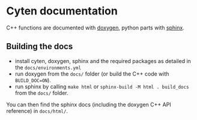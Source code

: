 # Cyten documentation

C++ functions are documented with [doxygen](https://doxygen.nl), 
python parts with [sphinx](https://www.sphinx-doc.org).

## Building the docs

- install cyten, doxygen, sphinx and the required packages as detailed in the `docs/environments.yml`
- run doxygen from the `docs/` folder (or build the C++ code with `BUILD_DOC=ON`).
- run sphinx by calling `make html` or `sphinx-build -M html . build_docs` from the `docs/` folder.

You can then find the sphinx docs (including the doxygen C++ API reference) in `docs/html/`.

